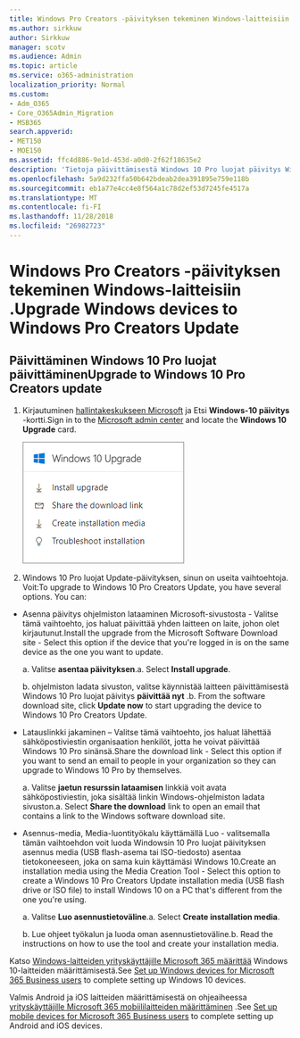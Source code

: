 ```yaml
---
title: Windows Pro Creators -päivityksen tekeminen Windows-laitteisiin .
ms.author: sirkkuw
author: Sirkkuw
manager: scotv
ms.audience: Admin
ms.topic: article
ms.service: o365-administration
localization_priority: Normal
ms.custom:
- Adm_O365
- Core_O365Admin_Migration
- MSB365
search.appverid:
- MET150
- MOE150
ms.assetid: ffc4d886-9e1d-453d-a0d0-2f62f18635e2
description: 'Tietoja päivittämisestä Windows 10 Pro luojat päivitys Windows-laitteet. '
ms.openlocfilehash: 5a9d232ffa50b642bdeab2dea391895e759e118b
ms.sourcegitcommit: eb1a77e4cc4e8f564a1c78d2ef53d7245fe4517a
ms.translationtype: MT
ms.contentlocale: fi-FI
ms.lasthandoff: 11/28/2018
ms.locfileid: "26982723"
---
```

# <a name="upgrade-windows-devices-to-windows-pro-creators-update"></a><span data-ttu-id="4c765-103">Windows Pro Creators -päivityksen tekeminen Windows-laitteisiin .</span><span class="sxs-lookup"><span data-stu-id="4c765-103">Upgrade Windows devices to Windows Pro Creators Update</span></span>

## <a name="upgrade-to-windows-10-pro-creators-update"></a><span data-ttu-id="4c765-104">Päivittäminen Windows 10 Pro luojat päivittäminen</span><span class="sxs-lookup"><span data-stu-id="4c765-104">Upgrade to Windows 10 Pro Creators update</span></span>

1. <span data-ttu-id="4c765-105">Kirjautuminen [hallintakeskukseen Microsoft](https://portal.office.com/adminportal/home) ja Etsi **Windows-10 päivitys** -kortti.</span><span class="sxs-lookup"><span data-stu-id="4c765-105">Sign in to the [Microsoft admin center](https://portal.office.com/adminportal/home) and locate the **Windows 10 Upgrade** card.</span></span> 
    
    ![Windows-10 päivitys kortin admin Centerissä.](media/066f47bf-7b88-4fea-8fd0-82798ea66716.png)
  
2. <span data-ttu-id="4c765-p101">Windows 10 Pro luojat Update-päivityksen, sinun on useita vaihtoehtoja. Voit:</span><span class="sxs-lookup"><span data-stu-id="4c765-p101">To upgrade to Windows 10 Pro Creators Update, you have several options. You can:</span></span>
    
- <span data-ttu-id="4c765-109">Asenna päivitys ohjelmiston lataaminen Microsoft-sivustosta - Valitse tämä vaihtoehto, jos haluat päivittää yhden laitteen on laite, johon olet kirjautunut.</span><span class="sxs-lookup"><span data-stu-id="4c765-109">Install the upgrade from the Microsoft Software Download site - Select this option if the device that you're logged in is on the same device as the one you want to update.</span></span>
    
  <span data-ttu-id="4c765-p102">a. Valitse **asentaa päivityksen**.</span><span class="sxs-lookup"><span data-stu-id="4c765-p102">a. Select **Install upgrade**.</span></span>
    
  <span data-ttu-id="4c765-p103">b. ohjelmiston ladata sivuston, valitse käynnistää laitteen päivittämisestä Windows 10 Pro luojat päivitys **päivittää nyt** .</span><span class="sxs-lookup"><span data-stu-id="4c765-p103">b. From the software download site, click **Update now** to start upgrading the device to Windows 10 Pro Creators Update.</span></span> 
    
- <span data-ttu-id="4c765-114">Latauslinkki jakaminen – Valitse tämä vaihtoehto, jos haluat lähettää sähköpostiviestin organisaation henkilöt, jotta he voivat päivittää Windows 10 Pro sinänsä.</span><span class="sxs-lookup"><span data-stu-id="4c765-114">Share the download link - Select this option if you want to send an email to people in your organization so they can upgrade to Windows 10 Pro by themselves.</span></span>
 
   <span data-ttu-id="4c765-p104">a. Valitse **jaetun resurssin lataamisen** linkkiä voit avata sähköpostiviestin, joka sisältää linkin Windows-ohjelmiston ladata sivuston.</span><span class="sxs-lookup"><span data-stu-id="4c765-p104">a. Select **Share the download** link to open an email that contains a link to the Windows software download site.</span></span> 
    
 - <span data-ttu-id="4c765-117">Asennus-media, Media-luontityökalu käyttämällä Luo - valitsemalla tämän vaihtoehdon voit luoda Windowsin 10 Pro luojat päivityksen asennus media (USB flash-asema tai ISO-tiedosto) asentaa tietokoneeseen, joka on sama kuin käyttämäsi Windows 10.</span><span class="sxs-lookup"><span data-stu-id="4c765-117">Create an installation media using the Media Creation Tool - Select this option to create a Windows 10 Pro Creators Update installation media (USB flash drive or ISO file) to install Windows 10 on a PC that's different from the one you're using.</span></span>
    
    <span data-ttu-id="4c765-p105">a. Valitse **Luo asennustietoväline**.</span><span class="sxs-lookup"><span data-stu-id="4c765-p105">a. Select **Create installation media**.</span></span>
    
    <span data-ttu-id="4c765-p106">b. Lue ohjeet työkalun ja luoda oman asennustietoväline.</span><span class="sxs-lookup"><span data-stu-id="4c765-p106">b. Read the instructions on how to use the tool and create your installation media.</span></span> 
    
<span data-ttu-id="4c765-122">Katso [Windows-laitteiden yrityskäyttäjille Microsoft 365 määrittää](set-up-windows-devices.md) Windows 10-laitteiden määrittämisestä.</span><span class="sxs-lookup"><span data-stu-id="4c765-122">See [Set up Windows devices for Microsoft 365 Business users](set-up-windows-devices.md) to complete setting up Windows 10 devices.</span></span> 
  
<span data-ttu-id="4c765-123">Valmis Android ja iOS laitteiden määrittämisestä on ohjeaiheessa [yrityskäyttäjille Microsoft 365 mobiililaitteiden määrittäminen](set-up-mobile-devices.md) .</span><span class="sxs-lookup"><span data-stu-id="4c765-123">See [Set up mobile devices for Microsoft 365 Business users](set-up-mobile-devices.md) to complete setting up Android and iOS devices.</span></span> 
  
